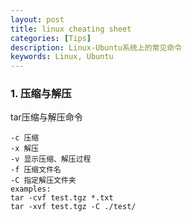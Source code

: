 ```yaml
---
layout: post
title: linux cheating sheet 
categories: [Tips]
description: Linux-Ubuntu系统上的常见命令
keywords: Linux, Ubuntu
---
```


### 1. 压缩与解压

tar压缩与解压命令

```shell
-c 压缩
-x 解压
-v 显示压缩、解压过程
-f 压缩文件名
-C 指定解压文件夹
examples:
tar -cvf test.tgz *.txt
tar -xvf test.tgz -C ./test/ 
```

